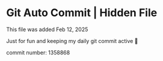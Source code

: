 # Git Auto Commit | Hidden File

This file was added Feb 12, 2025

Just for fun and keeping my daily git commit active 🤪

commit number: 1358868
